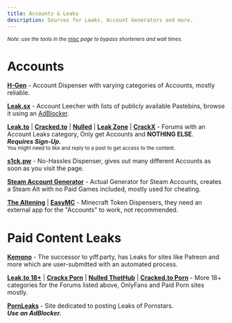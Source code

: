 ```yaml
---
title: Accounts & Leaks
description: Sources for Leaks, Account Generators and more.
---
```


<sub>*Note: use the tools in the [misc](https://ripped.guide/Utilities/misc/) page to bypass shorteners and wait times.*</sub>

# Accounts  

[**H-Gen**](https://h-gen.to) - Account Dispenser with varying categories of Accounts, mostly reliable. 

[**Leak.sx**](https://leak.sx) - Account Leecher with lists of publicly available Pastebins, browse it using an [AdBlocker](https://ublockorigin.com/).  

[**Leak.to**](https://leak.to/forum/21-premium-accounts/) | [**Cracked.to**](https://cracked.to/Forum-Accounts) | [**Nulled**](https://nulled.to/forum/43-accounts/) | [**Leak Zone**](https://leakzone.net/Forum-Accounts) | [**CrackX**](https://crackx.to/Forum-Accounts) - Forums with an Account Leaks category, Only get Accounts and __NOTHING ELSE__.  
**_Requires Sign-Up._**  
<sub>You might need to like and reply to a post to get access to the content.</sub>

[**s1ck.pw**](https://s1ck.pw/dispenser.php) - No-Hassles Dispenser, gives out many different Accounts as soon as you visit the page.  

[**Steam Account Generator**](https://accgen.cathook.club/) - Actual Generator for Steam Accounts, creates a Steam Alt with no Paid Games included, mostly used for cheating.  

[**The Altening**](https://thealtening.com/free/free-minecraft-alts) | [**EasyMC**](https://easymc.io/) - Minecraft Token Dispensers, they need an external app for the "Accounts" to work, not recommended. 

# Paid Content Leaks

[**Kemono**](https://kemono.party/) - The successor to yiff.party, has Leaks for sites like Patreon and more which are user-submitted with an automated process.  

[**Leak.to 18+**](https://leak.to/forum/24-18/) | [**Crackx Porn**](https://crackx.to/Forum-Porn) | [**Nulled ThotHub**](https://www.nulled.to/forum/223-thothub/) | [**Cracked.to Porn**](https://cracked.to/Forum-Porn) - More 18+ categories for the Forums listed above, OnlyFans and Paid Porn sites mostly.

[**PornLeaks**](https://pornleaks.in/) - Site dedicated to posting Leaks of Pornstars.  
**_Use an AdBlocker._**
